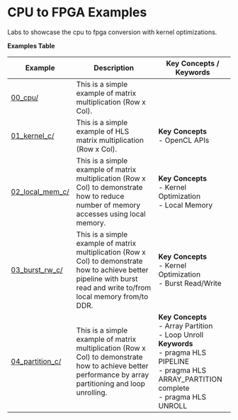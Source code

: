 CPU to FPGA Examples
==================================
Labs to showcase the cpu to fpga conversion with kernel optimizations.

 __Examples Table__ 

Example        | Description           | Key Concepts / Keywords 
---------------|-----------------------|-------------------------
[00_cpu/][]|This is a simple example of matrix multiplication (Row x Col).|
[01_kernel_c/][]|This is a simple example of HLS matrix multiplication (Row x Col).|__Key__ __Concepts__<br> - OpenCL APIs<br>
[02_local_mem_c/][]|This is a simple example of matrix multiplication (Row x Col) to demonstrate how to reduce number of memory accesses using local memory.|__Key__ __Concepts__<br> - Kernel Optimization<br> - Local Memory<br>
[03_burst_rw_c/][]|This is a simple example of matrix multiplication (Row x Col) to demonstrate how to achieve better pipeline with burst read and write to/from local memory from/to DDR.|__Key__ __Concepts__<br> - Kernel Optimization<br> - Burst Read/Write<br>
[04_partition_c/][]|This is a simple example of matrix multiplication (Row x Col) to demonstrate how to achieve better performance by array partitioning and loop unrolling.|__Key__ __Concepts__<br> - Array Partition<br> - Loop Unroll<br>__Keywords__<br> - pragma HLS PIPELINE<br> - pragma HLS ARRAY_PARTITION complete<br> - pragma HLS UNROLL

[.]:.
[00_cpu/]:00_cpu/
[01_kernel_c/]:01_kernel_c/
[02_local_mem_c/]:02_local_mem_c/
[03_burst_rw_c/]:03_burst_rw_c/
[04_partition_c/]:04_partition_c/
